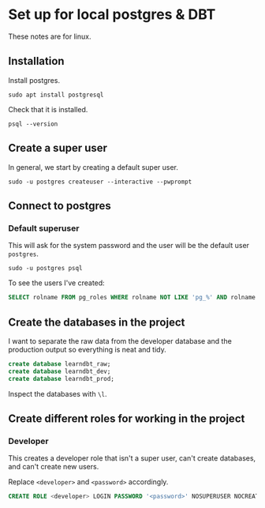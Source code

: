 # Set up for local postgres & DBT

These notes are for linux. 

## Installation

Install postgres.

```
sudo apt install postgresql
```

Check that it is installed.

```
psql --version
```

## Create a super user

In general, we start by creating a default super user.

```
sudo -u postgres createuser --interactive --pwprompt
```

## Connect to postgres

### Default superuser

This will ask for the system password and the user will be the default user `postgres`.

```
sudo -u postgres psql
```

To see the users I've created:

```sql
SELECT rolname FROM pg_roles WHERE rolname NOT LIKE 'pg_%' AND rolname != 'postgres';
```

## Create the databases in the project

I want to separate the raw data from the developer database and the production output so everything is neat and tidy. 

```sql
create database learndbt_raw;
create database learndbt_dev;
create database learndbt_prod;
```

Inspect the databases with `\l`.

## Create different roles for working in the project

### Developer

This creates a developer role that isn't a super user, can't create databases, and can't create new users. 

Replace `<developer>` and `<password>` accordingly.

```sql
CREATE ROLE <developer> LOGIN PASSWORD '<password>' NOSUPERUSER NOCREATEDB NOCREATEROLE;
```